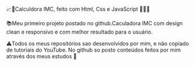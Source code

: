 📈📱Calculdora IMC, feito com Html, Css e JavaScript 👩🏿‍💻

📚Meu primeiro projeto postado no github.Caculadora IMC com design clean e responsivo e com 
melhor resultado para o usuário.

⚠️Todos os meus repositórios sao desenvolvidos por mim, e não copiado de tutoriais do YouTube.
No github so posto conteúdos feitos por mim através dos meus estudos 📖
